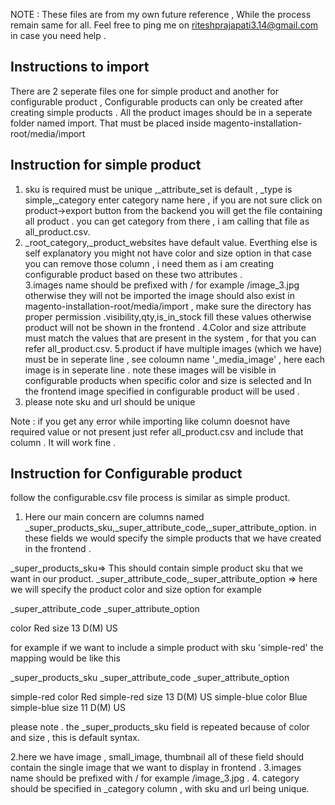 NOTE : 	These files are from my own future reference , While the process remain same for all. Feel free to ping me on riteshprajapati3.14@gmail.com in case you need help . 

Instructions to import 
-------------------------------------

There are 2 seperate files one for simple product and another for configurable product , Configurable products can only be created after creating simple products . All the product images should be in a seperate folder named import. That must be placed inside magento-installation-root/media/import


Instruction for simple product
---------------------------
1. sku is required must be unique ,_attribute_set is default , _type is simple,_category enter category name here , if you are not sure click on product->export button from the backend you will get the file containing all product . you can get category from there , i am calling that file as all_product.csv.
2. _root_category,_product_websites have default value. Everthing else is self explanatory you might not have color and size option in that case you can remove those column , i need them as i am creating configurable product based on these two attributes .  
3.images name should be prefixed with / for example /image_3.jpg otherwise they will not be imported the image should also exist in magento-installation-root/media/import , make sure the directory has proper permission .visibility,qty,is_in_stock fill these values otherwise product will not be shown in the frontend . 
4.Color and size attribute must match the values that are present in the system , for that you can refer all_product.csv.
5.product if have multiple images (which we have) must be in seperate line , see coloumn name '_media_image' , here each image is in seperate line . note these images will be visible in configurable products when specific color and size is selected and In the frontend image specified in configurable product will be used .
6. please note sku and url should be unique

Note : if you get any error while importing like column doesnot have required value or not present just refer all_product.csv and include that column . It will work fine . 


Instruction for Configurable product 
---------------------------

follow the configurable.csv file process is similar as simple product. 

1. Here our main concern are columns named _super_products_sku,_super_attribute_code,_super_attribute_option. in these fields we would specify the simple products that we have created in the frontend .

_super_products_sku=> This should contain simple product sku that we want in our product.
_super_attribute_code,_super_attribute_option  => here we will specify the product color and size option for example 

_super_attribute_code      _super_attribute_option

color                      Red
size                       13 D(M) US


for example if we want to include a simple product with sku  'simple-red' the mapping would be like this 

_super_products_sku       	_super_attribute_code      _super_attribute_option

simple-red					color                      Red
simple-red					size                       13 D(M) US
simple-blue					color                      Blue
simple-blue					size                       11 D(M) US

please note . the _super_products_sku field is repeated because of color and size , this is default syntax. 

2.here we have image , small_image, thumbnail all of these field should contain the single image that we want to display in frontend . 
3.images name should be prefixed with / for example /image_3.jpg .
4. category should be specified in _category column , with sku and url being unique. 
